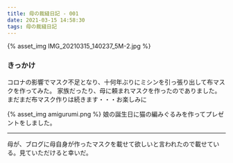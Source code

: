 ```yaml
---
title: 母の裁縫日記 - 001
date: 2021-03-15 14:58:30
tags: 母の裁縫日記
---
```


{% asset_img IMG_20210315_140237_5M-2.jpg %}
### きっかけ
コロナの影響でマスク不足となり、十何年ぶりにミシンを引っ張り出して布マスクを作ってみた。
家族だったり、母に頼まれマスクを作ったのでありました。
まだまだ布マスク作りは続きます・・・お楽しみに

{% asset_img amigurumi.png %}
娘の誕生日に猫の編みぐるみを作ってプレゼントをしました。

***

母が、ブログに母自身が作ったマスクを載せて欲しいと言われたので載せている。見ていただけると幸いだ。

